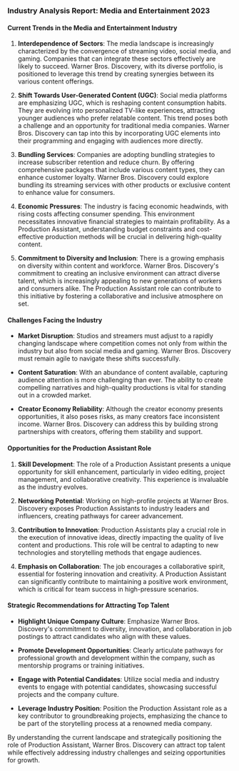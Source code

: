 ### Industry Analysis Report: Media and Entertainment 2023

#### Current Trends in the Media and Entertainment Industry

1. **Interdependence of Sectors**: 
   The media landscape is increasingly characterized by the convergence of streaming video, social media, and gaming. Companies that can integrate these sectors effectively are likely to succeed. Warner Bros. Discovery, with its diverse portfolio, is positioned to leverage this trend by creating synergies between its various content offerings.

2. **Shift Towards User-Generated Content (UGC)**:
   Social media platforms are emphasizing UGC, which is reshaping content consumption habits. They are evolving into personalized TV-like experiences, attracting younger audiences who prefer relatable content. This trend poses both a challenge and an opportunity for traditional media companies. Warner Bros. Discovery can tap into this by incorporating UGC elements into their programming and engaging with audiences more directly.

3. **Bundling Services**:
   Companies are adopting bundling strategies to increase subscriber retention and reduce churn. By offering comprehensive packages that include various content types, they can enhance customer loyalty. Warner Bros. Discovery could explore bundling its streaming services with other products or exclusive content to enhance value for consumers.

4. **Economic Pressures**:
   The industry is facing economic headwinds, with rising costs affecting consumer spending. This environment necessitates innovative financial strategies to maintain profitability. As a Production Assistant, understanding budget constraints and cost-effective production methods will be crucial in delivering high-quality content.

5. **Commitment to Diversity and Inclusion**:
   There is a growing emphasis on diversity within content and workforce. Warner Bros. Discovery's commitment to creating an inclusive environment can attract diverse talent, which is increasingly appealing to new generations of workers and consumers alike. The Production Assistant role can contribute to this initiative by fostering a collaborative and inclusive atmosphere on set.

#### Challenges Facing the Industry

- **Market Disruption**: Studios and streamers must adjust to a rapidly changing landscape where competition comes not only from within the industry but also from social media and gaming. Warner Bros. Discovery must remain agile to navigate these shifts successfully.
  
- **Content Saturation**: With an abundance of content available, capturing audience attention is more challenging than ever. The ability to create compelling narratives and high-quality productions is vital for standing out in a crowded market.

- **Creator Economy Reliability**: Although the creator economy presents opportunities, it also poses risks, as many creators face inconsistent income. Warner Bros. Discovery can address this by building strong partnerships with creators, offering them stability and support.

#### Opportunities for the Production Assistant Role

1. **Skill Development**: The role of a Production Assistant presents a unique opportunity for skill enhancement, particularly in video editing, project management, and collaborative creativity. This experience is invaluable as the industry evolves.

2. **Networking Potential**: Working on high-profile projects at Warner Bros. Discovery exposes Production Assistants to industry leaders and influencers, creating pathways for career advancement.

3. **Contribution to Innovation**: Production Assistants play a crucial role in the execution of innovative ideas, directly impacting the quality of live content and productions. This role will be central to adapting to new technologies and storytelling methods that engage audiences.

4. **Emphasis on Collaboration**: The job encourages a collaborative spirit, essential for fostering innovation and creativity. A Production Assistant can significantly contribute to maintaining a positive work environment, which is critical for team success in high-pressure scenarios.

#### Strategic Recommendations for Attracting Top Talent

- **Highlight Unique Company Culture**: Emphasize Warner Bros. Discovery's commitment to diversity, innovation, and collaboration in job postings to attract candidates who align with these values.

- **Promote Development Opportunities**: Clearly articulate pathways for professional growth and development within the company, such as mentorship programs or training initiatives.

- **Engage with Potential Candidates**: Utilize social media and industry events to engage with potential candidates, showcasing successful projects and the company culture.

- **Leverage Industry Position**: Position the Production Assistant role as a key contributor to groundbreaking projects, emphasizing the chance to be part of the storytelling process at a renowned media company.

By understanding the current landscape and strategically positioning the role of Production Assistant, Warner Bros. Discovery can attract top talent while effectively addressing industry challenges and seizing opportunities for growth.